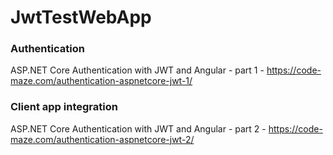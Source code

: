 # JwtTestWebApp
### Authentication
ASP.NET Core Authentication with JWT and Angular - part 1 - https://code-maze.com/authentication-aspnetcore-jwt-1/
### Client app integration
ASP.NET Core Authentication with JWT and Angular - part 2 - https://code-maze.com/authentication-aspnetcore-jwt-2/
